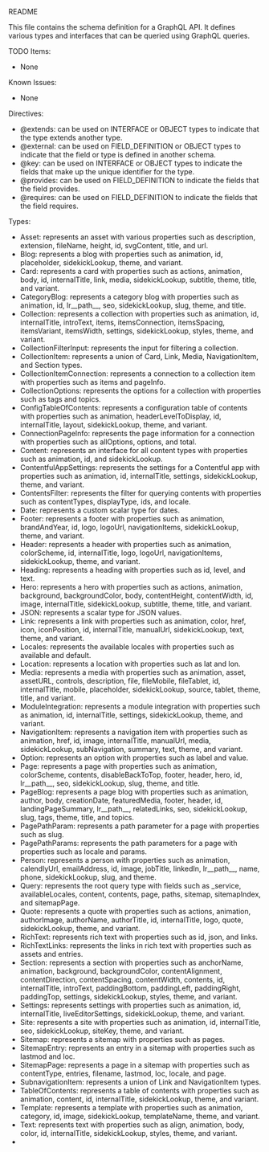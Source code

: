 README

This file contains the schema definition for a GraphQL API. It defines various types and interfaces that can be queried using GraphQL queries.

TODO Items:
- None

Known Issues:
- None

Directives:
- @extends: can be used on INTERFACE or OBJECT types to indicate that the type extends another type.
- @external: can be used on FIELD_DEFINITION or OBJECT types to indicate that the field or type is defined in another schema.
- @key: can be used on INTERFACE or OBJECT types to indicate the fields that make up the unique identifier for the type.
- @provides: can be used on FIELD_DEFINITION to indicate the fields that the field provides.
- @requires: can be used on FIELD_DEFINITION to indicate the fields that the field requires.

Types:
- Asset: represents an asset with various properties such as description, extension, fileName, height, id, svgContent, title, and url.
- Blog: represents a blog with properties such as animation, id, placeholder, sidekickLookup, theme, and variant.
- Card: represents a card with properties such as actions, animation, body, id, internalTitle, link, media, sidekickLookup, subtitle, theme, title, and variant.
- CategoryBlog: represents a category blog with properties such as animation, id, lr__path__, seo, sidekickLookup, slug, theme, and title.
- Collection: represents a collection with properties such as animation, id, internalTitle, introText, items, itemsConnection, itemsSpacing, itemsVariant, itemsWidth, settings, sidekickLookup, styles, theme, and variant.
- CollectionFilterInput: represents the input for filtering a collection.
- CollectionItem: represents a union of Card, Link, Media, NavigationItem, and Section types.
- CollectionItemConnection: represents a connection to a collection item with properties such as items and pageInfo.
- CollectionOptions: represents the options for a collection with properties such as tags and topics.
- ConfigTableOfContents: represents a configuration table of contents with properties such as animation, headerLevelToDisplay, id, internalTitle, layout, sidekickLookup, theme, and variant.
- ConnectionPageInfo: represents the page information for a connection with properties such as allOptions, options, and total.
- Content: represents an interface for all content types with properties such as animation, id, and sidekickLookup.
- ContentfulAppSettings: represents the settings for a Contentful app with properties such as animation, id, internalTitle, settings, sidekickLookup, theme, and variant.
- ContentsFilter: represents the filter for querying contents with properties such as contentTypes, displayType, ids, and locale.
- Date: represents a custom scalar type for dates.
- Footer: represents a footer with properties such as animation, brandAndYear, id, logo, logoUrl, navigationItems, sidekickLookup, theme, and variant.
- Header: represents a header with properties such as animation, colorScheme, id, internalTitle, logo, logoUrl, navigationItems, sidekickLookup, theme, and variant.
- Heading: represents a heading with properties such as id, level, and text.
- Hero: represents a hero with properties such as actions, animation, background, backgroundColor, body, contentHeight, contentWidth, id, image, internalTitle, sidekickLookup, subtitle, theme, title, and variant.
- JSON: represents a scalar type for JSON values.
- Link: represents a link with properties such as animation, color, href, icon, iconPosition, id, internalTitle, manualUrl, sidekickLookup, text, theme, and variant.
- Locales: represents the available locales with properties such as available and default.
- Location: represents a location with properties such as lat and lon.
- Media: represents a media with properties such as animation, asset, assetURL, controls, description, file, fileMobile, fileTablet, id, internalTitle, mobile, placeholder, sidekickLookup, source, tablet, theme, title, and variant.
- ModuleIntegration: represents a module integration with properties such as animation, id, internalTitle, settings, sidekickLookup, theme, and variant.
- NavigationItem: represents a navigation item with properties such as animation, href, id, image, internalTitle, manualUrl, media, sidekickLookup, subNavigation, summary, text, theme, and variant.
- Option: represents an option with properties such as label and value.
- Page: represents a page with properties such as animation, colorScheme, contents, disableBackToTop, footer, header, hero, id, lr__path__, seo, sidekickLookup, slug, theme, and title.
- PageBlog: represents a page blog with properties such as animation, author, body, creationDate, featuredMedia, footer, header, id, landingPageSummary, lr__path__, relatedLinks, seo, sidekickLookup, slug, tags, theme, title, and topics.
- PagePathParam: represents a path parameter for a page with properties such as slug.
- PagePathParams: represents the path parameters for a page with properties such as locale and params.
- Person: represents a person with properties such as animation, calendlyUrl, emailAddress, id, image, jobTitle, linkedIn, lr__path__, name, phone, sidekickLookup, slug, and theme.
- Query: represents the root query type with fields such as _service, availableLocales, content, contents, page, paths, sitemap, sitemapIndex, and sitemapPage.
- Quote: represents a quote with properties such as actions, animation, authorImage, authorName, authorTitle, id, internalTitle, logo, quote, sidekickLookup, theme, and variant.
- RichText: represents rich text with properties such as id, json, and links.
- RichTextLinks: represents the links in rich text with properties such as assets and entries.
- Section: represents a section with properties such as anchorName, animation, background, backgroundColor, contentAlignment, contentDirection, contentSpacing, contentWidth, contents, id, internalTitle, introText, paddingBottom, paddingLeft, paddingRight, paddingTop, settings, sidekickLookup, styles, theme, and variant.
- Settings: represents settings with properties such as animation, id, internalTitle, liveEditorSettings, sidekickLookup, theme, and variant.
- Site: represents a site with properties such as animation, id, internalTitle, seo, sidekickLookup, siteKey, theme, and variant.
- Sitemap: represents a sitemap with properties such as pages.
- SitemapEntry: represents an entry in a sitemap with properties such as lastmod and loc.
- SitemapPage: represents a page in a sitemap with properties such as contentType, entries, filename, lastmod, loc, locale, and page.
- SubnavigationItem: represents a union of Link and NavigationItem types.
- TableOfContents: represents a table of contents with properties such as animation, content, id, internalTitle, sidekickLookup, theme, and variant.
- Template: represents a template with properties such as animation, category, id, image, sidekickLookup, templateName, theme, and variant.
- Text: represents text with properties such as align, animation, body, color, id, internalTitle, sidekickLookup, styles, theme, and variant.
-